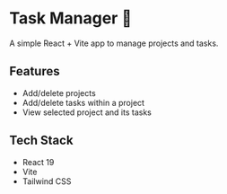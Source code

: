 # Task Manager 📝
A simple React + Vite app to manage projects and tasks.

## Features
- Add/delete projects
- Add/delete tasks within a project
- View selected project and its tasks

## Tech Stack
- React 19
- Vite
- Tailwind CSS
